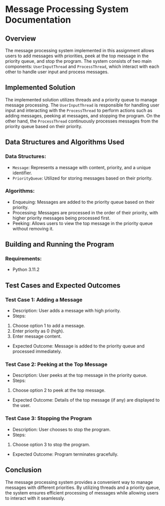 # Message Processing System Documentation

## Overview

The message processing system implemented in this assignment allows users to add messages with priorities, peek at the top message in the priority queue, and stop the program. The system consists of two main components: `UserInputThread` and `ProcessThread`, which interact with each other to handle user input and process messages.

## Implemented Solution

The implemented solution utilizes threads and a priority queue to manage message processing. The `UserInputThread` is responsible for handling user input and interacting with the `ProcessThread` to perform actions such as adding messages, peeking at messages, and stopping the program. On the other hand, the `ProcessThread` continuously processes messages from the priority queue based on their priority.

## Data Structures and Algorithms Used

### Data Structures:
- `Message`: Represents a message with content, priority, and a unique identifier.
- `PriorityQueue`: Utilized for storing messages based on their priority.

### Algorithms:
- Enqueuing: Messages are added to the priority queue based on their priority.
- Processing: Messages are processed in the order of their priority, with higher priority messages being processed first.
- Peeking: Allows users to view the top message in the priority queue without removing it.

## Building and Running the Program

### Requirements:
- Python 3.11.2

## Test Cases and Expected Outcomes

### Test Case 1: Adding a Message
- Description: User adds a message with high priority.
- Steps:
1. Choose option 1 to add a message.
2. Enter priority as 0 (high).
3. Enter message content.
- Expected Outcome: Message is added to the priority queue and processed immediately.

### Test Case 2: Peeking at the Top Message
- Description: User peeks at the top message in the priority queue.
- Steps:
1. Choose option 2 to peek at the top message.
- Expected Outcome: Details of the top message (if any) are displayed to the user.

### Test Case 3: Stopping the Program
- Description: User chooses to stop the program.
- Steps:
1. Choose option 3 to stop the program.
- Expected Outcome: Program terminates gracefully.

## Conclusion

The message processing system provides a convenient way to manage messages with different priorities. By utilizing threads and a priority queue, the system ensures efficient processing of messages while allowing users to interact with it seamlessly.



